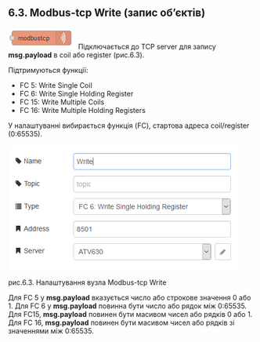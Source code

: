 ## 6.3. Modbus-tcp Write (запис об’єктів)

![img](media/mbtcp_write.png) Підключається до TCP server для запису **msg.payload** в coil або register (рис.6.3). 

Підтримуються функції:

- FC 5: Write Single Coil
- FC 6: Write Single Holding     Register
- FC 15: Write Multiple Coils
- FC 16: Write Multiple Holding     Registers

У налаштуванні вибирається функція (FC), стартова адреса coil/register (0:65535). 


![img](media/6_3.png)

рис.6.3. Налаштування вузла Modbus-tcp Write

Для FC 5 у **msg.payload** вказується число або строкове значення 0 або 1. Для FC 6 у **msg.payload** повинна бути число або рядок між 0:65535. Для FC15, **msg.payload** повинен бути масивом чисел або рядків 0 або 1. Для FC 16, **msg.payload** повинен бути масивом чисел або рядків зі значеннями між 0:65535.